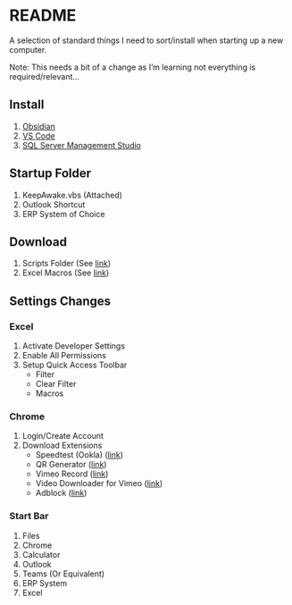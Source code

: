 # README
A selection of standard things I need to sort/install when starting up a new computer.

Note: This needs a bit of a change as I’m learning not everything is required/relevant…

## Install
1. [Obsidian](https://obsidian.md/)
2. [VS Code](https://code.visualstudio.com/)
3. [SQL Server Management Studio](https://docs.microsoft.com/en-us/sql/ssms/)

## Startup Folder
1. KeepAwake.vbs (Attached)
2. Outlook Shortcut
3. ERP System of Choice

## Download
1. Scripts Folder (See [link](https://github.com/Caddickbrown/Macros/blob/18f66736556730a727f62e3dd75afe92c00c6479/VBScripts))
2. Excel Macros (See [link](https://github.com/Caddickbrown/Macros/blob/18f66736556730a727f62e3dd75afe92c00c6479/VBA/Excel/Guidebook/Standard-Install.vba))

## Settings Changes
### Excel
1. Activate Developer Settings
2. Enable All Permissions
3. Setup Quick Access Toolbar
    - Filter
    - Clear Filter
    - Macros

### Chrome
1. Login/Create Account
2. Download Extensions
    - Speedtest (Ookla) ([link](https://chrome.google.com/webstore/detail/speedtest-by-ookla/pgjjikdiikihdfpoppgaidccahalehjh))
    - QR Generator  ([link](https://chrome.google.com/webstore/detail/the-qr-code-extension/oijdcdmnjjgnnhgljmhkjlablaejfeeb))
    - Vimeo Record ([link](https://chrome.google.com/webstore/detail/vimeo-record-screen-webca/ejfmffkmeigkphomnpabpdabfddeadcb))
    - Video Downloader for Vimeo ([link](https://chrome.google.com/webstore/detail/video-downloader-for-vime/cgmcdpfpkoildicgacgldinemhgmcbgp))
    - Adblock ([link](https://chrome.google.com/webstore/detail/adblock-%E2%80%94-best-ad-blocker/gighmmpiobklfepjocnamgkkbiglidom))

### Start Bar
1. Files
2. Chrome
3. Calculator
4. Outlook
5. Teams (Or Equivalent)
6. ERP System
7. Excel